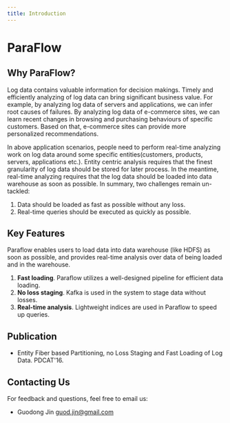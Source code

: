 ```yaml
---
title: Introduction
---
```


# ParaFlow

## Why ParaFlow?
Log data contains valuable information for decision makings.
Timely and efficiently analyzing of log data can bring significant business value.
For example, by analyzing log data of servers and applications, we can infer root causes of failures.
By analyzing log data of e-commerce sites, we can learn recent changes in browsing and purchasing behaviours of specific customers.
Based on that, e-commerce sites can provide more personalized recommendations.

In above application scenarios, people need to perform real-time analyzing work on log data around some specific entities(customers, products, servers, applications etc.).
Entity centric analysis requires that the finest granularity of log data should be stored for later process.
In the meantime, real-time analyzing requires that the log data should be loaded into data warehouse as soon as possible.
In summary, two challenges remain un-tackled:
1. Data should be loaded as fast as possible without any loss.
2. Real-time queries should be executed as quickly as possible.

## Key Features
Paraflow enables users to load data into data warehouse (like HDFS) as soon as possible, and provides real-time analysis over data of being loaded and in the warehouse.
1. **Fast loading**. Paraflow utilizes a well-designed pipeline for efficient data loading.
2. **No loss staging**. Kafka is used in the system to stage data without losses.
3. **Real-time analysis**. Lightweight indices are used in Paraflow to speed up queries.

## Publication
+ Entity Fiber based Partitioning, no Loss Staging and Fast Loading of Log Data. PDCAT'16.

## Contacting Us
For feedback and questions, feel free to email us:
+ Guodong Jin guod.jin@gmail.com
